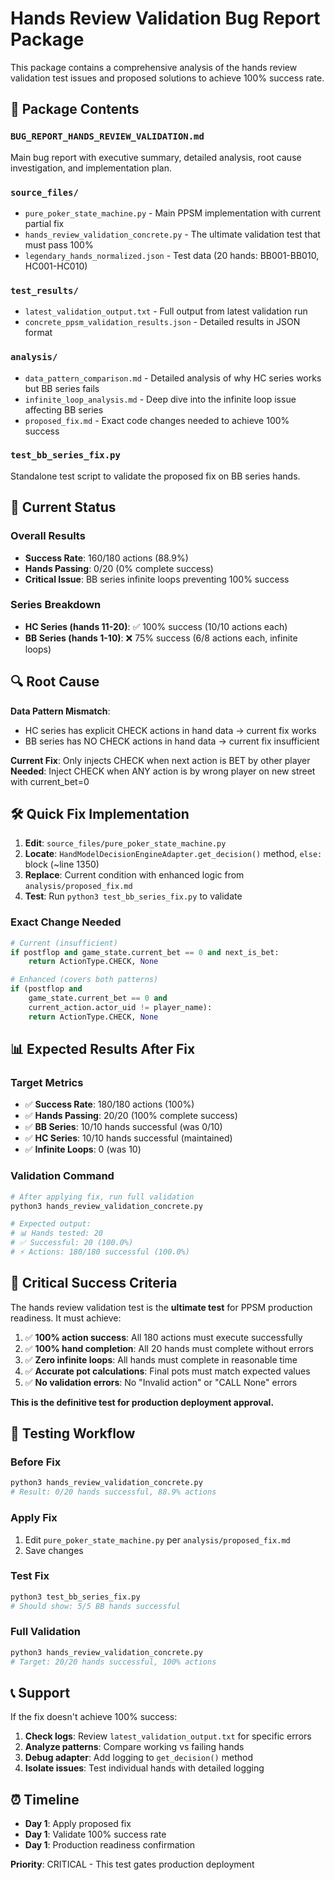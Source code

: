 # Hands Review Validation Bug Report Package

This package contains a comprehensive analysis of the hands review validation test issues and proposed solutions to achieve 100% success rate.

## 📁 Package Contents

### `BUG_REPORT_HANDS_REVIEW_VALIDATION.md`
Main bug report with executive summary, detailed analysis, root cause investigation, and implementation plan.

### `source_files/`
- `pure_poker_state_machine.py` - Main PPSM implementation with current partial fix
- `hands_review_validation_concrete.py` - The ultimate validation test that must pass 100%
- `legendary_hands_normalized.json` - Test data (20 hands: BB001-BB010, HC001-HC010)

### `test_results/` 
- `latest_validation_output.txt` - Full output from latest validation run
- `concrete_ppsm_validation_results.json` - Detailed results in JSON format

### `analysis/`
- `data_pattern_comparison.md` - Detailed analysis of why HC series works but BB series fails
- `infinite_loop_analysis.md` - Deep dive into the infinite loop issue affecting BB series
- `proposed_fix.md` - Exact code changes needed to achieve 100% success

### `test_bb_series_fix.py`
Standalone test script to validate the proposed fix on BB series hands.

## 🎯 Current Status

### Overall Results
- **Success Rate**: 160/180 actions (88.9%)
- **Hands Passing**: 0/20 (0% complete success)
- **Critical Issue**: BB series infinite loops preventing 100% success

### Series Breakdown  
- **HC Series (hands 11-20)**: ✅ 100% success (10/10 actions each)
- **BB Series (hands 1-10)**: ❌ 75% success (6/8 actions each, infinite loops)

## 🔍 Root Cause

**Data Pattern Mismatch**: 
- HC series has explicit CHECK actions in hand data → current fix works
- BB series has NO CHECK actions in hand data → current fix insufficient

**Current Fix**: Only injects CHECK when next action is BET by other player  
**Needed**: Inject CHECK when ANY action is by wrong player on new street with current_bet=0

## 🛠️ Quick Fix Implementation

1. **Edit**: `source_files/pure_poker_state_machine.py` 
2. **Locate**: `HandModelDecisionEngineAdapter.get_decision()` method, `else:` block (~line 1350)
3. **Replace**: Current condition with enhanced logic from `analysis/proposed_fix.md`
4. **Test**: Run `python3 test_bb_series_fix.py` to validate

### Exact Change Needed
```python
# Current (insufficient)
if postflop and game_state.current_bet == 0 and next_is_bet:
    return ActionType.CHECK, None

# Enhanced (covers both patterns)  
if (postflop and 
    game_state.current_bet == 0 and 
    current_action.actor_uid != player_name):
    return ActionType.CHECK, None
```

## 📊 Expected Results After Fix

### Target Metrics
- ✅ **Success Rate**: 180/180 actions (100%)
- ✅ **Hands Passing**: 20/20 (100% complete success)  
- ✅ **BB Series**: 10/10 hands successful (was 0/10)
- ✅ **HC Series**: 10/10 hands successful (maintained)
- ✅ **Infinite Loops**: 0 (was 10)

### Validation Command
```bash
# After applying fix, run full validation
python3 hands_review_validation_concrete.py

# Expected output:
# 📊 Hands tested: 20
# ✅ Successful: 20 (100.0%)  
# ⚡ Actions: 180/180 successful (100.0%)
```

## 🚨 Critical Success Criteria

The hands review validation test is the **ultimate test** for PPSM production readiness. It must achieve:

1. ✅ **100% action success**: All 180 actions must execute successfully
2. ✅ **100% hand completion**: All 20 hands must complete without errors  
3. ✅ **Zero infinite loops**: All hands must complete in reasonable time
4. ✅ **Accurate pot calculations**: Final pots must match expected values
5. ✅ **No validation errors**: No "Invalid action" or "CALL None" errors

**This is the definitive test for production deployment approval.**

## 🔧 Testing Workflow

### Before Fix
```bash
python3 hands_review_validation_concrete.py
# Result: 0/20 hands successful, 88.9% actions
```

### Apply Fix
1. Edit `pure_poker_state_machine.py` per `analysis/proposed_fix.md`
2. Save changes

### Test Fix
```bash  
python3 test_bb_series_fix.py
# Should show: 5/5 BB hands successful
```

### Full Validation
```bash
python3 hands_review_validation_concrete.py  
# Target: 20/20 hands successful, 100% actions
```

## 📞 Support

If the fix doesn't achieve 100% success:

1. **Check logs**: Review `latest_validation_output.txt` for specific errors
2. **Analyze patterns**: Compare working vs failing hands
3. **Debug adapter**: Add logging to `get_decision()` method  
4. **Isolate issues**: Test individual hands with detailed logging

## ⏰ Timeline

- **Day 1**: Apply proposed fix
- **Day 1**: Validate 100% success rate
- **Day 1**: Production readiness confirmation

**Priority**: CRITICAL - This test gates production deployment
